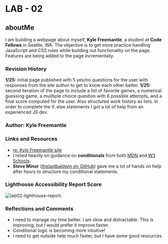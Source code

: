 # LAB - 02

## aboutMe

I am building a webpage about myself, **Kyle Freemantle**, a student at **Code Fellows** in Seattle, WA.  The objective is to get more practice handling JavaScript and CSS rules while building out functionality on the page.  Features are being added to the page incrementally. 

### Revision History

**1/25:** initial page published with 5 yes/no questions for the user with responses from the site author to get to know each other better.
**1/25:** second iteration of the page to include a list of favorite games, a numerical guessing game, a muiltiple choice question with 6 possible attempts, and a final score computed for the user. Also structured work history as lists.  In order to complete the if..else statements I got a lot of help from an experienced JS dev.

### Author: Kyle Freemantle

### Links and Resources

- [re: Kyle Freemantle site](https://kfreemantle.github.io/about-me/)
- I relied heavily on guidance on **conditionals** from both [MDN](https://developer.mozilla.org/en-US/docs/Learn/JavaScript/Building_blocks/conditionals) and [W3 Schools](https://www.w3schools.com/js/js_if_else.asp).
- **Steve Minor** ([thelastbaldwin on GitHub](https://github.com/thelastbaldwin)) gave me a lot of hands on help after hours to structure my conditional statements.

### Lighthouse Accessibility Report Score

![lab02-lighthouse-report](lab02lighthouse.png).

### Reflections and Comments

- I need to manage my time better.  I am slow and distractable.  This is improving, but I would prefer it improve faster.
- Conditional logic is becoming more intuitive!
- I need to get outside help much faster, but I have some good resources.